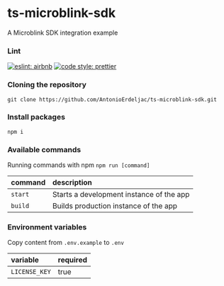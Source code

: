 # ts-microblink-sdk

A Microblink SDK integration example

### Lint
[![eslint: airbnb](https://img.shields.io/badge/Eslint-Airbnb-red?logo=airbnb&style=flat)](https://github.com/airbnb/javascript)
[![code style: prettier](https://img.shields.io/badge/Code%20Style-Prettier-red?logo=prettier&style=flat)](https://github.com/prettier/prettier)

### Cloning the repository

```shell
git clone https://github.com/AntonioErdeljac/ts-microblink-sdk.git
```

### Install packages

```shell
npm i
```

### Available commands

Running commands with npm `npm run [command]`

| command            | description                                                                                                 |
| :----------------- | :---------------------------------------------------------------------------------------------------------- |
| `start`            | Starts a development instance of the app                                                                    |
| `build`            | Builds production instance of the app                                                                       |

### Environment variables

Copy content from `.env.example` to `.env`

| variable                                     | required                           |
| :------------------------------------------- | :----------------------------------|
| `LICENSE_KEY`                                | true                               |
